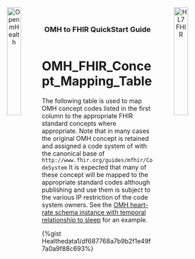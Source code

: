 <!---
tags: omh2fhir
title: wide-template
--->

<!-- icons -->
<header>
<a href="https://www.openmhealth.org/">
<img style="float: left" width="25%" height="25%" src="https://www.openmhealth.org/wp-content/themes/openmhealth2015/dist/images/logo@2x.png" alt="Open mHealth">
</a>


<a href="http://hl7.org/fhir">
<img style="float: right" width="25%" height="25%" src="http://build.fhir.org/assets/images/fhir-logo-www.png" alt="HL7 FHIR">
</a>

<br />

<h3 class="logoHeader" style="text-align: center">OMH to FHIR QuickStart Guide</h3>
</header>


<!-- wide style: to accomodate tables -->

<style>.markdown-body { max-width: 1500px; }</style>

# OMH_FHIR_Concept_Mapping_Table

The following table is used to map OMH concept codes listed in the first column to the appropriate FHIR standard concepts where appropriate. Note that in many cases the original OMH concept is retained and assigned a code system of with the canonical base of `http://www.fhir.org/guides/mfhir/CodeSystem` It is expected that many of these concept will be mapped to the appropriate standard codes although publishing and use them is subject to the various IP restriction of the code system owners. See the [OMH heart-rate schema instance with temporal relationship to sleep](/STDbEoSfRUuFYHQI6av3Iw#OMH-heart-rate-schema-instance-with-temporal-relationship-to-sleep) for an example.

{%gist Healthedata1/df687768a7b9b2f1e49f7a0a9f88c693%}